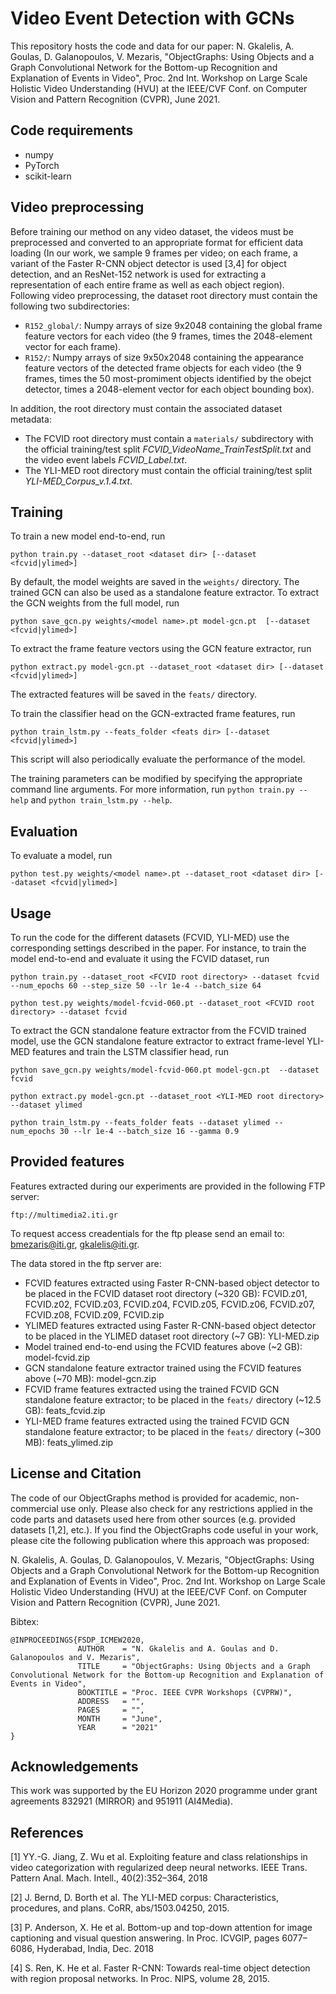 # Video Event Detection with GCNs

This repository hosts the code and data for our paper: N. Gkalelis, A. Goulas, D. Galanopoulos, V. Mezaris, "ObjectGraphs: Using Objects and a Graph Convolutional Network for the Bottom-up Recognition and Explanation of Events in Video", Proc. 2nd Int. Workshop on Large Scale Holistic Video Understanding (HVU) at the IEEE/CVF Conf. on Computer Vision and Pattern Recognition (CVPR), June 2021.

## Code requirements

* numpy
* PyTorch
* scikit-learn

## Video preprocessing

Before training our method on any video dataset, the videos must be preprocessed and converted to an appropriate format for efficient data loading (In our work, we sample 9 frames per video; on each frame, a variant of the Faster R-CNN object detector is used [3,4] for object detection, and an ResNet-152 network is used for extracting a representation of each entire frame as well as each object region). Following video preprocessing, the dataset root directory must contain the following two subdirectories:
* ```R152_global/```: Numpy arrays of size 9x2048 containing the global frame feature vectors for each video (the 9 frames, times the 2048-element vector for each frame).
* ```R152/```: Numpy arrays of size 9x50x2048 containing the appearance feature vectors of the detected frame objects for each video (the 9 frames, times the 50 most-promiment objects identified by the obejct detector, times a 2048-element vector for each object bounding box).

In addition, the root directory must contain the associated dataset metadata:
* The FCVID root directory must contain a ```materials/``` subdirectory with the official training/test split _FCVID\_VideoName\_TrainTestSplit.txt_ and the video event labels _FCVID\_Label.txt_.
* The YLI-MED root directory must contain the official training/test split _YLI-MED\_Corpus\_v.1.4.txt_.

## Training

To train a new model end-to-end, run
```
python train.py --dataset_root <dataset dir> [--dataset <fcvid|ylimed>]
```
By default, the model weights are saved in the ```weights/``` directory. The trained GCN can also be used as a standalone feature extractor. To extract the GCN weights from the full model, run
```
python save_gcn.py weights/<model name>.pt model-gcn.pt  [--dataset <fcvid|ylimed>]
```

To extract the frame feature vectors using the GCN feature extractor, run
```
python extract.py model-gcn.pt --dataset_root <dataset dir> [--dataset <fcvid|ylimed>]
```
The extracted features will be saved in the ```feats/``` directory.

To train the classifier head on the GCN-extracted frame features, run
```
python train_lstm.py --feats_folder <feats dir> [--dataset <fcvid|ylimed>]
```
This script will also periodically evaluate the performance of the model.

The training parameters can be modified by specifying the appropriate command line arguments. For more information, run ```python train.py --help``` and
```python train_lstm.py --help```.

## Evaluation

To evaluate a model, run
```
python test.py weights/<model name>.pt --dataset_root <dataset dir> [--dataset <fcvid|ylimed>]
```

## Usage

To run the code for the different datasets (FCVID, YLI-MED) use the corresponding settings described in the paper.
For instance, to train the model end-to-end and evaluate it using the FCVID dataset, run
```
python train.py --dataset_root <FCVID root directory> --dataset fcvid --num_epochs 60 --step_size 50 --lr 1e-4 --batch_size 64
```
```
python test.py weights/model-fcvid-060.pt --dataset_root <FCVID root directory> --dataset fcvid
```
To extract the GCN standalone feature extractor from the FCVID trained model, use the GCN standalone feature extractor to extract frame-level YLI-MED features and train the LSTM classifier head, run
```
python save_gcn.py weights/model-fcvid-060.pt model-gcn.pt  --dataset fcvid
```
```
python extract.py model-gcn.pt --dataset_root <YLI-MED root directory> --dataset ylimed
```
```
python train_lstm.py --feats_folder feats --dataset ylimed --num_epochs 30 --lr 1e-4 --batch_size 16 --gamma 0.9
```

## Provided features

Features extracted during our experiments are provided in the following FTP server:
```
ftp://multimedia2.iti.gr
```
To request access creadentials for the ftp please send an email to: bmezaris@iti.gr, gkalelis@iti.gr.

The data stored in the ftp server are:
* FCVID features extracted using Faster R-CNN-based object detector to be placed in the FCVID dataset root directory (~320 GB): FCVID.z01, FCVID.z02, FCVID.z03, FCVID.z04, FCVID.z05, FCVID.z06, FCVID.z07, FCVID.z08, FCVID.z09, FCVID.zip
* YLIMED features extracted using Faster R-CNN-based object detector to be placed in the YLIMED dataset root directory (~7 GB): YLI-MED.zip
* Model trained end-to-end using the FCVID features above (~2 GB): model-fcvid.zip
* GCN standalone feature extractor trained using the FCVID features above (~70 MB): model-gcn.zip
* FCVID frame features extracted using the trained FCVID GCN standalone feature extractor; to be placed in the ```feats/``` directory (~12.5 GB): feats_fcvid.zip
* YLI-MED frame features extracted using the trained FCVID GCN standalone feature extractor; to be placed in the ```feats/``` directory (~300 MB): feats_ylimed.zip

## License and Citation

The code of our ObjectGraphs method is provided for academic, non-commercial use only. Please also check for any restrictions applied in the code parts and datasets used here from other sources (e.g. provided datasets [1,2], etc.). If you find the ObjectGraphs code useful in your work, please cite the following publication where this approach was proposed:

N. Gkalelis, A. Goulas, D. Galanopoulos, V. Mezaris, "ObjectGraphs: Using Objects and a Graph Convolutional Network for the Bottom-up Recognition and Explanation of Events in Video", Proc. 2nd Int. Workshop on Large Scale Holistic Video Understanding (HVU) at the IEEE/CVF Conf. on Computer Vision and Pattern Recognition (CVPR), June 2021.

Bibtex:
```
@INPROCEEDINGS{FSDP_ICMEW2020,
               AUTHOR    = "N. Gkalelis and A. Goulas and D. Galanopoulos and V. Mezaris",
               TITLE     = "ObjectGraphs: Using Objects and a Graph Convolutional Network for the Bottom-up Recognition and Explanation of Events in Video",
               BOOKTITLE = "Proc. IEEE CVPR Workshops (CVPRW)",
               ADDRESS   = "",
               PAGES     = "",
               MONTH     = "June",
               YEAR      = "2021"
}
```

## Acknowledgements

This work was supported by the EU Horizon 2020 programme under grant agreements 832921 (MIRROR) and 951911 (AI4Media).

## References

[1] YY.-G. Jiang, Z. Wu et al. Exploiting feature and class relationships in video categorization with regularized deep neural networks. IEEE Trans. Pattern Anal. Mach. Intell., 40(2):352–364, 2018

[2] J. Bernd, D. Borth et al. The YLI-MED corpus: Characteristics, procedures, and plans. CoRR, abs/1503.04250, 2015.

[3] P. Anderson, X. He et al. Bottom-up and top-down attention for image captioning and visual question answering. In Proc. ICVGIP, pages 6077–6086, Hyderabad, India, Dec. 2018

[4] S. Ren, K. He et al. Faster R-CNN: Towards real-time object detection with region proposal networks. In Proc. NIPS, volume 28, 2015.
